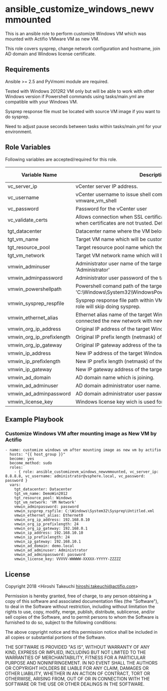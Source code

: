 ansible_customize_windows_newvmmounted
======================

This is an ansible role to perform customize Windows VM which was mounted with Actifio VMware VM as new VM.

This role covers sysprep, change network configuration and hostname, join AD domain and Windows license certificate. 

Requirements
--------------

Ansible >= 2.5 and PyVmomi module are required.

Tested with Windows 2012R2 VM only but will be able to work with other Windows version if Powershell commands using tasks/main.yml are compatible with your Windows VM.

Sysprep response file must be located with source VM image if you want to do sysprep. 

Need to adjust pause seconds between tasks within tasks/main.yml for your environment.


Role Variables
--------------

Following variables are accepted/required for this role. 

| Variable Name    | Description | Required (Y/N) |
|------------------|---|---|
| vc_server_ip     | vCenter server IP address. | Y               |
| vc_username      | vCenter username to issue shell command through vmware_vm_shell | Y
| vc_password      | Password for the vCenter user | Y
| vc_validate_certs    | Allows connection when SSL certificates are not valid. Set to false when certificates are not trusted. Default is false. | N
| tgt_datacenter   | Datacenter name where the VM belongs | Y
| tgt_vm_name      | Target VM name which will be customized with this role. | Y
| tgt_resource_pool    | Target resource pool name which the VM should be. | N
| tgt_vm_network   | Target VM network name which will be connected from the VM. | Y
| vmwin_adminuser      | Administrator user name of the target Windows VM. Default is 'Administrator' | Y
| vmwin_adminpassword  | Administrator user password of the target Windows VM. | Y
| vmwin_powershellpath | Powershell comand path of the target Windows VM. Default is 'C:\Windows\System32\WindowsPowershell\v1.0\powershell.exe'. | Y
| vmwin_sysprep_respfile     | Sysprep response file path within VM. If not specify this value, the role will skip doing sysprep. | N
| vmwin_ethernet_alias  | Ethernet alias name of the target Windows VM which will be connected the new network with new IP address. | Y
| vmwin_org_ip_address  | Original IP address of the target Windows VM. | Y
| vmwin_org_ip_prefixlength  | Original IP prefix length (netmask) of the target Windows VM. | Y
| vmwin_org_ip_gateway  | Original IP gateway address of the target Windows VM. | Y
| vmwin_ip_address  | New IP address of the target Windows VM. | Y
| vmwin_ip_prefixlength  | New IP prefix length (netmask) of the target Windows VM. | Y
| vmwin_ip_gateway  | New IP gateway address of the target Windows VM. | Y
| vmwin_ad_domain   | AD domain name which is joining. | N
| vmwin_ad_adminuser   | AD domain administrator user name. | N
| vmwin_ad_adminpassword   | AD domain administrator user password. | N
| vmwin_license_key | Windows license key wich is used for the certificationd. | N

Example Playbook
----------------

### Customize Windows VM after mounting image as New VM by Actifio

```
- name: customize windows vm after mounting image as new vm by actifio
  hosts: "{{ host_group }}"
  become: yes
  become_method: sudo
  roles:
    - { role: ansible_customizevm_windows_newvmmounted, vc_server_ip: 8.8.8.8, vc_username: administrator@vsphere.local, vc_password: password }
  vars:
    tgt_datacenter: Datacenter
    tgt_vm_name: DemoWin2012
    tgt_resource_pool: Windows
    tgt_vm_network: 'VM Network'
    vmwin_adminpassword: password
    vmwin_sysprep_rspfile: C:\Windows\System32\Sysprep\Untitled.xml
    vmwin_ethernet_alias: Ethernet0
    vmwin_org_ip_address: 192.168.0.10
    vmwin_org_ip_prefixlength: 24
    vmwin_org_ip_gateway: 192.168.0.1
    vmwin_ip_address: 192.168.10.10
    vmwin_ip_prefixlength: 24
    vmwin_ip_gateway: 192.168.10.1
    vmwin_ad_domain: demo.local
    vmwin_ad_adminuser: Administrator
    vmwin_ad_adminpassword: password
    vmwin_license_key: VVVVV-WWWWW-XXXXX-YYYYY-ZZZZZ

```


License
-------

Copyright 2018 <Hiroshi Takeuchi hiroshi.takeuchi@actifio.com>

Permission is hereby granted, free of charge, to any person obtaining a copy of this software and associated documentation files (the "Software"), to deal in the Software without restriction, including without limitation the rights to use, copy, modify, merge, publish, distribute, sublicense, and/or sell copies of the Software, and to permit persons to whom the Software is furnished to do so, subject to the following conditions:

The above copyright notice and this permission notice shall be included in all copies or substantial portions of the Software.

THE SOFTWARE IS PROVIDED "AS IS", WITHOUT WARRANTY OF ANY KIND, EXPRESS OR IMPLIED, INCLUDING BUT NOT LIMITED TO THE WARRANTIES OF MERCHANTABILITY, FITNESS FOR A PARTICULAR PURPOSE AND NONINFRINGEMENT. IN NO EVENT SHALL THE AUTHORS OR COPYRIGHT HOLDERS BE LIABLE FOR ANY CLAIM, DAMAGES OR OTHER LIABILITY, WHETHER IN AN ACTION OF CONTRACT, TORT OR OTHERWISE, ARISING FROM, OUT OF OR IN CONNECTION WITH THE SOFTWARE OR THE USE OR OTHER DEALINGS IN THE SOFTWARE.
